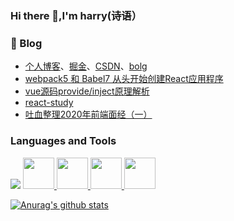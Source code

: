 ### Hi there 👋,I'm harry(诗语）

###  📖   Blog
- [个人博客](https://webharry.github.io/)、[掘金](https://juejin.cn/user/2867156542299816/posts)、[CSDN](https://blog.csdn.net/web_harry?spm=1010.2135.3001.5113)、[bolg](https://github.com/webharry/blog)
- [webpack5 和 Babel7 从头开始创建React应用程序](https://juejin.im/post/6890079766087467015/)
- [vue源码provide/inject原理解析](https://github.com/webharry/blog/issues/2)
- [react-study](https://github.com/webharry/react-study) 
- [吐血整理2020年前端面经（一）](https://juejin.cn/post/6911590352071688200)

### Languages and Tools
<img src="https://github-readme-stats.vercel.app/api/top-langs?username=webharry&layout=compact"/>

<a href="https://medium.com/@zluvsand">
    <code><img height="50" src="https://www.vectorlogo.zone/logos/w3_html5/w3_html5-ar21.svg"></code>
</a>
<a href="https://medium.com/@zluvsand">
  <code><img height="50" src="https://www.vectorlogo.zone/logos/w3_css/w3_css-ar21.svg"></code>
</a> 
<a href="https://medium.com/@zluvsand">
  <code><img height="50" src="https://www.vectorlogo.zone/logos/reactjs/reactjs-ar21.svg"></code>
</a> 
<a href="https://medium.com/@zluvsand">
  <code><img height="50" src="https://www.vectorlogo.zone/logos/git-scm/git-scm-ar21.svg"></code>
</a> 

[![Anurag's github stats](https://github-readme-stats.vercel.app/api?username=webharry)](https://github.com/webharry/github-readme-stats)
